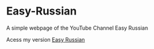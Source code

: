 # Easy-Russian
A simple webpage of the YouTube Channel Easy Russian

<p>Acess my version <a href = "http://127.0.0.1:5500/home/index.html#">Easy Russian</a></p>
